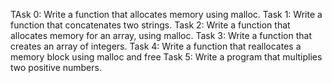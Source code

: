 TAsk 0: Write a function that allocates memory using malloc.
Task 1: Write a function that concatenates two strings.
Task 2: Write a function that allocates memory for an array, using malloc.
Task 3: Write a function that creates an array of integers.
Task 4: Write a function that reallocates a memory block using malloc and free
Task 5: Write a program that multiplies two positive numbers.
